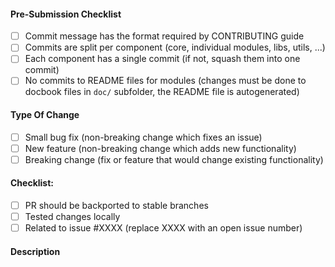 <!-- Kamailio Pull Request Template -->

<!--
IMPORTANT:
  - for detailed contributing guidelines, read:
    https://github.com/kamailio/kamailio/blob/master/.github/CONTRIBUTING.md
  - pull requests must be done to master branch, unless they are backports
    of fixes from master branch to a stable branch
  - backports to stable branches must be done with 'git cherry-pick -x ...'
  - code is contributed under BSD for core and main components (tm, sl, auth, tls)
  - code is contributed GPLv2 or a compatible license for the other components
  - GPL code is contributed with OpenSSL licensing exception
-->

#### Pre-Submission Checklist
<!-- Go over all points below, and after creating the PR, tick all the checkboxes that apply -->
<!-- All points should be verified, otherwise, read the CONTRIBUTING guidelines from above-->
<!-- If you're unsure about any of these, don't hesitate to ask on sr-dev mailing list -->
- [ ] Commit message has the format required by CONTRIBUTING guide
- [ ] Commits are split per component (core, individual modules, libs, utils, ...)
- [ ] Each component has a single commit (if not, squash them into one commit)
- [ ] No commits to README files for modules (changes must be done to docbook files
in `doc/` subfolder, the README file is autogenerated)

#### Type Of Change
- [ ] Small bug fix (non-breaking change which fixes an issue)
- [ ] New feature (non-breaking change which adds new functionality)
- [ ] Breaking change (fix or feature that would change existing functionality)

#### Checklist:
<!-- Go over all points below, and after creating the PR, tick the checkboxes that apply -->
- [ ] PR should be backported to stable branches
- [ ] Tested changes locally
- [ ] Related to issue #XXXX (replace XXXX with an open issue number)

#### Description
<!-- Describe your changes in detail -->
